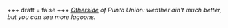 
+++
draft = false
+++
_[Otherside](http://en.wikipedia.org/wiki/Otherside) of Punta Union: weather ain't much better, but you can see more lagoons._
